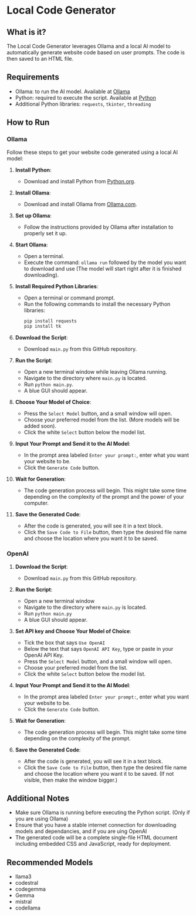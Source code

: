 # Local Code Generator

## What is it?

The Local Code Generator leverages Ollama and a local AI model to automatically generate website code based on user prompts. The code is then saved to an HTML file.

## Requirements

- Ollama: to run the AI model. Available at [Ollama](https://ollama.com)
- Python: required to execute the script. Available at [Python](https://www.python.org)
- Additional Python libraries: `requests`, `tkinter`, `threading`

## How to Run

### Ollama

Follow these steps to get your website code generated using a local AI model:

1. **Install Python**: 
   - Download and install Python from [Python.org](https://www.python.org).

2. **Install Ollama**: 
   - Download and install Ollama from [Ollama.com](https://ollama.com).

3. **Set up Ollama**: 
   - Follow the instructions provided by Ollama after installation to properly set it up.

4. **Start Ollama**:
   - Open a terminal.
   - Execute the command: `ollama run` followed by the model you want to download and use (The model will start right after it is finished downloading).

5. **Install Required Python Libraries**:
   - Open a terminal or command prompt.
   - Run the following commands to install the necessary Python libraries:
     ```bash
     pip install requests
     pip install tk
     ```

6. **Download the Script**:
   - Download `main.py` from this GitHub repository.

7. **Run the Script**:
   - Open a new terminal window while leaving Ollama running.
   - Navigate to the directory where `main.py` is located.
   - Run `python main.py`.
   - A blue GUI should appear.

8. **Choose Your Model of Choice**:
   - Press the `Select Model` button, and a small window will open.
   - Choose your preferred model from the list. (More models will be added soon).
   - Click the white `Select` button below the model list.

9. **Input Your Prompt and Send it to the AI Model**:
   - In the prompt area labeled `Enter your prompt:`, enter what you want your website to be.
   - Click the `Generate Code` button.

10. **Wait for Generation**:
    - The code generation process will begin. This might take some time depending on the complexity of the prompt and the power of your computer.

11. **Save the Generated Code**:
    - After the code is generated, you will see it in a text block.
    - Click the `Save Code to File` button, then type the desired file name and choose the location where you want it to be saved.

### OpenAI

1. **Download the Script**:
   - Download `main.py` from this GitHub repository.

2. **Run the Script**:
   - Open a new terminal window
   - Navigate to the directory where `main.py` is located.
   - Run `python main.py`
   - A blue GUI should appear.

3. **Set API key and Choose Your Model of Choice**:
   - Tick the box that says  `Use OpenAI`
   - Below the text that says `OpenAI API Key`, type or paste in your OpenAI API Key.
   - Press the `Select Model` button, and a small window will open.
   - Choose your preferred model from the list.
   - Click the white `Select` button below the model list.

4. **Input Your Prompt and Send it to the AI Model**:
   - In the prompt area labeled `Enter your prompt:`, enter what you want your website to be.
   - Click the `Generate Code` button.

5. **Wait for Generation**:
    - The code generation process will begin. This might take some time depending on the complexity of the prompt.

6. **Save the Generated Code**:
    - After the code is generated, you will see it in a text block.
    - Click the `Save Code to File` button, then type the desired file name and choose the location where you want it to be saved. (If not visible, then make the window bigger.)

## Additional Notes

- Make sure Ollama is running before executing the Python script. (Only if you are using Ollama)
- Ensure that you have a stable internet connection for downloading models and dependancies, and if you are uing OpenAI
- The generated code will be a complete single-file HTML document including embedded CSS and JavaScript, ready for deployment.

## Recommended Models
- llama3
- codestral
- codegemma
- Gemma
- mistral
- codellama
